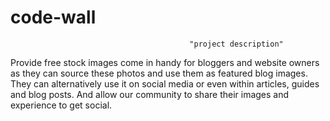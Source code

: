 # code-wall 
                                            "project description"
Provide free stock images come in handy for bloggers and website owners as they can source these photos and use them as featured blog images.
They can alternatively use it on social media or even within articles, guides and blog posts.
And allow our community to share their images and experience to get social.
